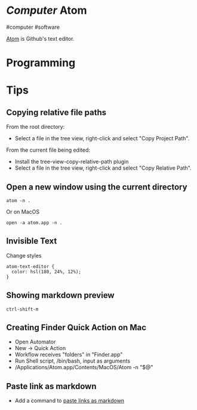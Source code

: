 # *Computer* Atom
#computer #software

[Atom](https://atom.io/) is Github's text editor.

# Programming



# Tips
## Copying relative file paths
From the root directory:
* Select a file in the tree view, right-click and select "Copy Project Path".

From the current file being edited:
* Install the tree-view-copy-relative-path plugin
* Select a file in the tree view, right-click and select "Copy Relative Path".

## Open a new window using the current directory
```
atom -n .
```

Or on MacOS
```
open -a atom.app -n .
```

## Invisible Text
Change styles
```
atom-text-editor {
  color: hsl(180, 24%, 12%);
}
```

## Showing markdown preview
```ctrl-shift-m```

## Creating Finder Quick Action on Mac
* Open Automator
* New -> Quick Action
* Workflow receives "folders" in "Finder.app"
* Run Shell script, /bin/bash, input as arguments
* /Applications/Atom.app/Contents/MacOS/Atom -n "$@"

## Paste link as markdown
* Add a command to [paste links as markdown](https://flight-manual.atom.io/hacking-atom/sections/the-init-file/)
